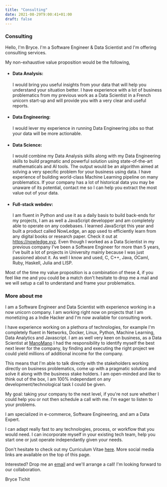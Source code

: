 ```yaml
---
title: "Consulting"
date: 2021-08-29T9:00:41+01:00
draft: false
---
```


### Consulting

Hello, I'm Bryce. I'm a Software Engineer & Data Scientist and I'm offering consulting services.

My non-exhaustive value proposition would be the following,

- #### Data Analysis: 
	
	I would bring you useful insights from your data that will help you understand your situation better. I have experience with a lot of business problematics from my previous work as a Data Scientist in a French unicorn start-up and will provide you with a very clear and useful reports.

- #### Data Engineering: 
	
	I would lever my experience in running Data Engineering jobs so that your data will be more actionable.

- #### Data Science: 
	
	I would combine my Data Analysis skills along with my Data Engineering skills to build pragmatic and powerful solution using state-of-the-art mathematicals and AI tools. The output would be an algorithm aimed at solving a very specific problem for your business using data. I have experience of building world-class Machine Learning pipeline on many problematics. If your company has a lot of historical data you may be unaware of its potential, contact me so I can help you extract the most value out of your data.

- #### Full-stack webdev: 
	
	I am fluent in Python and use it as a daily basis to build back-ends for my projects, I am as well a JavaScript developper and am completely able to operate on any codebases. I learned JavaScript this year and built a product called NowLedge, an app used to efficiently learn from any digital books or research paper. Check it out at https://nowledge.xyz.
	Even though I worked as a Data Scientist in my previous company I've been a Software Engineer for more than 5 years, I've built a lot of projects in University mainly because I was just passioned about it. As well I know and used, C, C++, Java, OCaml, Ruby, Haskell, Julia and LISP.

Most of the time my value proposition is a combination of these 4, if you feel like me and you could be a match don't hesitate to drop me a mail and we will setup a call to understand and frame your problematics.

### More about me

I am a Software Engineer and Data Scientist with experience working in a now unicorn company. I am working right now on projects that I am monetizing as a Indie Hacker and I'm now available for consulting work.

I have experience working on a plethora of technologies, for example I'm completely fluent in Networks, Docker, Linux, Python, Machine Learning, Data Analytics and Javascript. I am as well very keen on business, as a Data Scientist at [ManoMano](https://www.manomano.fr) I had the responsibility to identify myself the best next lever for the company, by finding and executing the right project we could yield millions of additional income for the company.

This means that I'm able to talk directly with the stakeholders working directly on business problematics, come up with a pragmatic solution and solve it along with the business stake holders. I am open-minded and like to think out of the box, I am 100% independant on any development/technological task I could be given.

My goal: taking your company to the next level, if you're not sure whether I could help you or not then schedule a call with me. I'm eager to listen to your problems.

I am specialized in e-commerce, Software Engineering, and am a Data Expert.


I can adapt really fast to any technologies, process, or workflow that you would need. I can incorporate myself in your existing tech team, help you start one or just operate independantly given your needs.

Don't hesitate to check out my Curriculum Vitae [here](https://drive.google.com/file/d/1XjAle4wFmJ8BBG66kwvmyJ4cSATOLsW-/view?usp=sharing). More social media links are available on the top of this page.

Interested? Drop me an [email](mailto:tichit.bryce@gmail.com) and we'll arrange a call! I'm looking forward to our collaboration.

Bryce Tichit
